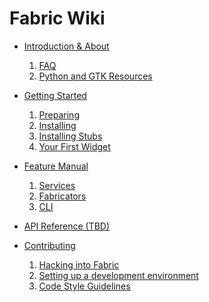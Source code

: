 # Fabric Wiki

- [Introduction & About](introduction.md)
    1. [FAQ](faq.md)
    2. [Python and GTK Resources](resources.md)

- [Getting Started]()
    1. [Preparing](prepare.md)
    2. [Installing](installation-guide.md)
    3. [Installing Stubs](installing-stubs.md)
    4. [Your First Widget](first-widget.md)

- [Feature Manual]()
    1. [Services](services.md)
    2. [Fabricators](fabricators.md)
    3. [CLI](client-and-cli.md)

- [API Reference (TBD)]()

- [Contributing]()
    1. [Hacking into Fabric](hacking-guide.md)
    2. [Setting up a development environment](development-environment.md)
    3. [Code Style Guidelines](code-style-guide.md)
